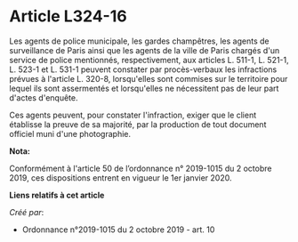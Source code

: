 # Article L324-16

Les agents de police municipale, les gardes champêtres, les agents de surveillance de Paris ainsi que les agents de la ville
de Paris chargés d'un service de police mentionnés, respectivement, aux articles L. 511-1, L. 521-1, L. 523-1 et L. 531-1
peuvent constater par procès-verbaux les infractions prévues à l'article L. 320-8, lorsqu'elles sont commises sur le
territoire pour lequel ils sont assermentés et lorsqu'elles ne nécessitent pas de leur part d'actes d'enquête.

Ces agents peuvent, pour constater l'infraction, exiger que le client établisse la preuve de sa majorité, par la production
de tout document officiel muni d'une photographie.

**Nota:**

Conformément à l'article 50 de l’ordonnance n° 2019-1015 du 2 octobre 2019, ces dispositions entrent en vigueur le 1er
janvier 2020.

**Liens relatifs à cet article**

_Créé par_:

  - Ordonnance n°2019-1015 du 2 octobre 2019 - art. 10
